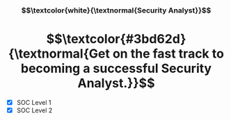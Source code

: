 <h3 align="center"> $$\textcolor{white}{\textnormal{Security Analyst}}$$ </h3>
<h1 align="center"> $$\textcolor{#3bd62d}{\textnormal{Get on the fast track to becoming a successful Security Analyst.}}$$ </h1>

- [x] SOC Level 1
- [x] SOC Level 2
